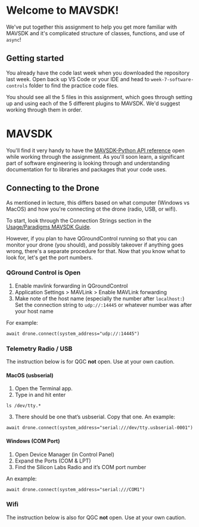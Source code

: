 # Welcome to MAVSDK!
We've put together this assignment to help you get more familiar with MAVSDK and it's complicated structure of classes, functions, and use of `async`!

## Getting started
You already have the code last week when you downloaded the repository last week. Open back up VS Code or your IDE and head to `week-7-software-controls` folder to find the practice code files.

You should see all the 5 files in this assignment, which goes through setting up and using each of the 5 different plugins to MAVSDK. We'd suggest working through them in order.

# MAVSDK
You'll find it very handy to have the [MAVSDK-Python API reference](http://mavsdk-python-docs.s3-website.eu-central-1.amazonaws.com/) open while working through the assignment. As you'll soon learn, a significant part of software engineering is looking through and understanding documentation for to libraries and packages that your code uses.

## Connecting to the Drone
As mentioned in lecture, this differs based on what computer (Windows vs MacOS) and how you're connecting ot the drone (radio, USB, or wifi).

To start, look through the Connection Strings section in the [Usage/Paradigms MAVSDK Guide](https://mavsdk.mavlink.io/v0.29.0/en/guide/general_usage.html#connection_string).

However, if you plan to have QGroundControl running so that you can monitor your drone (you should), and possibly takeover if anything goes wrong, there's a separate procedure for that. Now that you know what to look for, let's get the port numbers.

### QGround Control is Open
1. Enable mavlink forwarding in QGroundControl
2. Application Settings > MAVLink > Enable MAVLink forwarding
3. Make note of the host name (especially the number after `localhost:`)
Set the connection string to 
`udp://:14445`
or whatever number was after your host name

For example:
```
await drone.connect(system_address="udp://:14445")
```

### Telemetry Radio / USB
The instruction below is for QGC **not** open. Use at your own caution.
#### MacOS (usbserial)
1. Open the Terminal app.
2. Type in and hit enter
```
ls /dev/tty.*
```
3. There should be one that’s usbserial. Copy that one.
An example:
```
await drone.connect(system_address="serial:///dev/tty.usbserial-0001")
```
#### Windows (COM Port)
1. Open Device Manager (in Control Panel)
2. Expand the Ports (COM & LPT)
3. Find the Silicon Labs Radio and it’s COM port number

An example:
```
await drone.connect(system_address="serial:///COM1") 
```
### Wifi
The instruction below is also for QGC **not** open. Use at your own caution.
